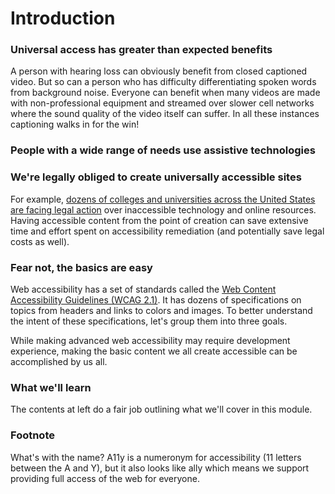 # Introduction

### Universal access has greater than expected benefits

A person with hearing loss can obviously benefit from closed captioned video. But so can a person who has difficulty differentiating spoken words from background noise. Everyone can benefit when many videos are made with non-professional equipment and streamed over slower cell networks where the sound quality of the video itself can suffer. In all these instances captioning walks in for the win!

### **People with a wide range of needs use assistive technologies**

### **We're legally obliged to create universally accessible sites**

For example, [dozens of colleges and universities across the United States are facing legal action](https://www.d.umn.edu/~lcarlson/atteam/lawsuits.html) over inaccessible technology and online resources. Having accessible content from the point of creation can save extensive time and effort spent on accessibility remediation \(and potentially save legal costs as well\).

### **Fear not, the basics are easy**

Web accessibility has a set of standards called the [Web Content Accessibility Guidelines \(WCAG 2.1\)](https://www.w3.org/TR/WCAG21/). It has dozens of specifications on topics from headers and links to colors and images. To better understand the intent of these specifications, let's group them into three goals.

While making advanced web accessibility may require development experience, making the basic content we all create accessible can be accomplished by us all.

### What we'll learn

The contents at left do a fair job outlining what we'll cover in this module.



### Footnote

What's with the name? A11y is a numeronym for accessibility \(11 letters between the A and Y\), but it also looks like ally which means we support providing full access of the web for everyone.

